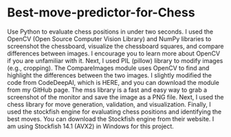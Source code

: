 # Best-move-predictor-for-Chess
Use Python to evaluate chess positions in under two seconds.
 I used the OpenCV (Open Source Computer Vision Library) and NumPy libraries to screenshot the chessboard, visualize the chessboard squares, and compare differences between images. I encourage you to learn more about OpenCV if you are unfamiliar with it. Next, I used PIL (pillow) library to modify images (e.g., cropping). The CompareImages module uses OpenCV to find and highlight the differences between the two images. I slightly modified the code from CodeDeepAI, which is HERE, and you can download the module from my GitHub page. The mss library is a fast and easy way to grab a screenshot of the monitor and save the image as a PNG file. Next, I used the chess library for move generation, validation, and visualization. Finally, I used the stockfish engine for evaluating chess positions and identifying the best moves. You can download the Stockfish engine from their website. I am using Stockfish 14.1 (AVX2) in Windows for this project.
